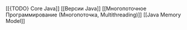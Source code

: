 
[[{TODO} Core Java]]
[[Версии Java]]
[[Многопоточное Программирование (Многопоточка, Multithreading)]]
[[Java Memory Model]]
